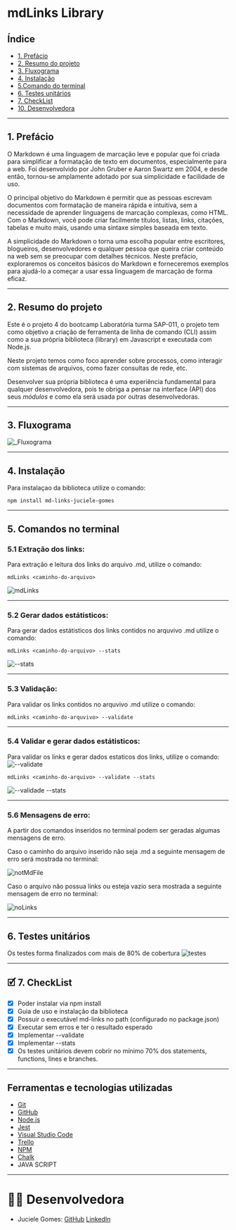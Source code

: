 # mdLinks Library

## Índice

* [1. Prefácio](#prefacio)
* [2. Resumo do projeto](#resumo-do-projeto)
* [3. Fluxograma](#fluxograma)
* [4. Instalação](#instalacao)
* [5.Comando do terminal](#comandos-no-terminal)
* [6. Testes unitários](#testes-unitarios)
* [7. CheckList](#checklist)
* [10. Desenvolvedora](#desenvolvedora)

***
<a name="prefacio"></a>
## 1. Prefácio


O Markdown é uma linguagem de marcação leve e popular que foi criada para simplificar a formatação de texto em documentos, especialmente para a web. Foi desenvolvido por John Gruber e Aaron Swartz em 2004, e desde então, tornou-se amplamente adotado por sua simplicidade e facilidade de uso.

O principal objetivo do Markdown é permitir que as pessoas escrevam documentos com formatação de maneira rápida e intuitiva, sem a necessidade de aprender linguagens de marcação complexas, como HTML. Com o Markdown, você pode criar facilmente títulos, listas, links, citações, tabelas e muito mais, usando uma sintaxe simples baseada em texto.

A simplicidade do Markdown o torna uma escolha popular entre escritores, blogueiros, desenvolvedores e qualquer pessoa que queira criar conteúdo na web sem se preocupar com detalhes técnicos. Neste prefácio, exploraremos os conceitos básicos do Markdown e forneceremos exemplos para ajudá-lo a começar a usar essa linguagem de marcação de forma eficaz.
* * *

<a name="resumo-do-projeto"></a>
## 2. Resumo do projeto

Este é o projeto 4 do bootcamp Laboratória turma SAP-011, o projeto tem como objetivo
a criação de ferramenta de linha de comando (CLI) assim como
a sua própria biblioteca (library) em Javascript e executada com Node.js.

Neste projeto temos como foco aprender sobre processos, como interagir
com sistemas de arquivos, como fazer consultas de rede, etc.

Desenvolver sua própria biblioteca é uma experiência fundamental para qualquer
desenvolvedora, pois te obriga a pensar na interface (API) dos seus _módulos_ e
como ela será usada por outras desenvolvedoras. 
* * *

<a name="fluxograma"></a>
## 3. Fluxograma
![_Fluxograma](https://github.com/JucieleGomes/SAP011-md-links/assets/127780316/a8a8f2d1-d4d7-4805-b8fc-761fc49fe403)
* * *

<a name="instalacao"></a>
## 4. Instalação
Para instalaçao da biblioteca utilize o comando:

`npm install md-links-juciele-gomes
`
* * *



<a name="comandos-no-terminal"></a>
## 5. Comandos no terminal

### 5.1 Extração dos links:
Para extração e leitura dos links do arquivo .md, utilize o comando:

`mdLinks <caminho-do-arquivo>`

![mdLinks](https://github.com/JucieleGomes/SAP011-md-links/assets/127780316/32fdbaff-54d6-49d8-8c96-4924059b05d0)
* * *
### 5.2 Gerar dados estátisticos:
Para gerar dados estátisticos dos links contidos no arquvivo .md utilize o comando:

`mdLinks <caminho-do-arquivo> --stats`

![--stats](https://github.com/JucieleGomes/mdLinks-Library/assets/127780316/ccd2c50a-2f13-45c5-8f3e-35519f15132a)

* * *
### 5.3 Validação:
Para validar os links contidos no arquvivo .md utilize o comando:

`mdLinks <caminho-do-arquvivo> --validate`


* * *
### 5.4 Validar e gerar dados estátisticos:
Para validar os links e gerar dados estaticos dos links, utilize o comando: 
![--validate](https://github.com/JucieleGomes/SAP011-md-links/assets/127780316/19733eb4-0c28-460a-a233-198eedb8e445)

`mdLinks <caminho-do-arquivo> --validate --stats`

![--validade --stats](https://github.com/JucieleGomes/SAP011-md-links/assets/127780316/051394b9-831c-4d71-a151-06bca0c40750)
* * *
### 5.6 Mensagens de erro:
A partir dos comandos inseridos no terminal podem ser geradas algumas mensagens de erro.

Caso o caminho do arquivo inserido não seja .md a seguinte mensagem de erro será mostrada no terminal:


![notMdFile](https://github.com/JucieleGomes/SAP011-md-links/assets/127780316/5965be90-512c-4203-94c2-39d33c480b38)

Caso o arquivo não possua links ou esteja vazio sera mostrada a seguinte mensagem de erro no terminal: 

![noLinks](https://github.com/JucieleGomes/SAP011-md-links/assets/127780316/74c1c490-f06a-4b41-a84b-90ee611ad3c6)
* * *
<a name="testes-unitarios"></a>
## 6. Testes unitários
Os testes forma finalizados com mais de 80% de cobertura
![testes](https://github.com/JucieleGomes/mdLinks-Library/assets/127780316/9f745f5a-4e9d-4c54-af1f-c02d7670d506)

* * *
<a name="checklist"></a>
## 🗹 7. CheckList 
- [x]  Poder instalar via npm install 
- [x] Guia de uso e instalação da biblioteca
- [x] Possuir o executável md-links no path (configurado no package.json)
- [x] Executar sem erros e ter o resultado esperado
- [x] Implementar --validate
- [x] Implementar --stats
- [x] Os testes unitários devem cobrir no mínimo 70% dos statements, functions, lines e branches.
* * * 
<a name="ferramentas-e-tecnologias-utilizadas"></a>
## Ferramentas e tecnologias utilizadas

* [Git](https://git-scm.com/)
* [GitHub](https://github.com/)
* [Node.js](https://nodejs.org/en)
* [Jest](https://jestjs.io/)
* [Visual Studio Code](https://code.visualstudio.com/)
* [Trello](https://trello.com/pt-BR/login)
* [NPM](https://www.npmjs.com/)
* [Chalk](https://www.npmjs.com/package/chalk)
* JAVA SCRIPT
* * *

<a name="desenvolvedora"></a>
# 👩‍💻 Desenvolvedora
* Juciele Gomes: [GitHub](https://github.com/JucieleGomes) [LinkedIn](https://www.linkedin.com/in/juciele-gomes-03287b149/)













